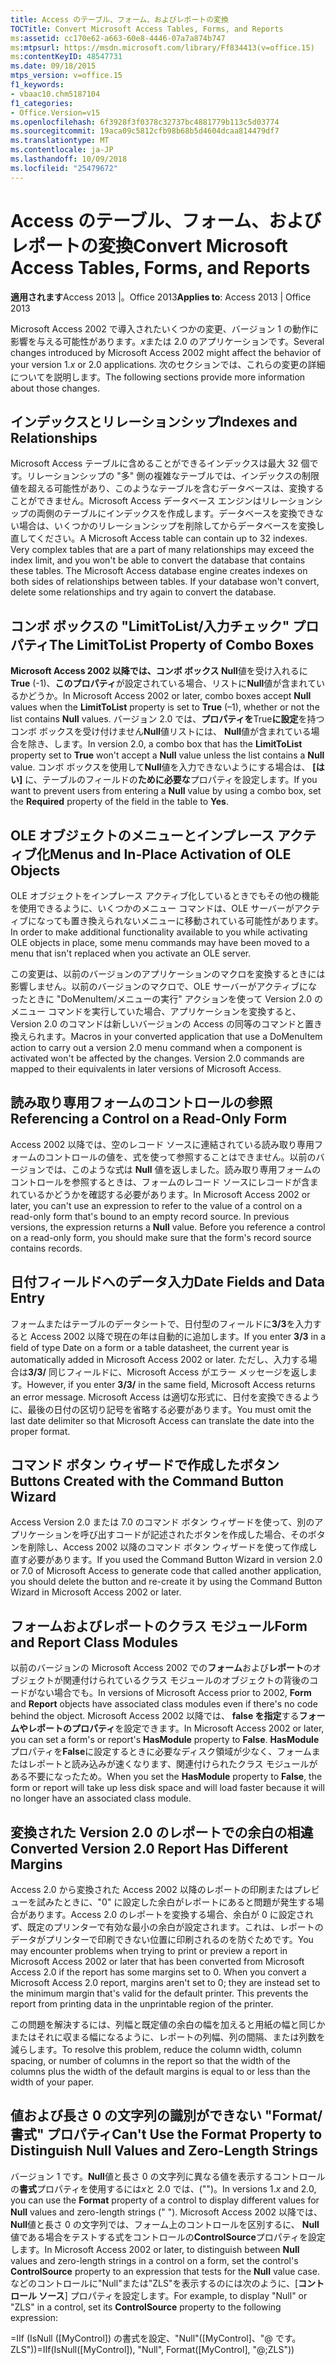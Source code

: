 ```yaml
---
title: Access のテーブル、フォーム、およびレポートの変換
TOCTitle: Convert Microsoft Access Tables, Forms, and Reports
ms:assetid: cc170e62-a663-60e8-4446-07a7a874b747
ms:mtpsurl: https://msdn.microsoft.com/library/Ff834413(v=office.15)
ms:contentKeyID: 48547731
ms.date: 09/18/2015
mtps_version: v=office.15
f1_keywords:
- vbaac10.chm5187104
f1_categories:
- Office.Version=v15
ms.openlocfilehash: 6f3928f3f0378c32737bc4881779b113c5d03774
ms.sourcegitcommit: 19aca09c5812cfb98b68b5d4604dcaa814479df7
ms.translationtype: MT
ms.contentlocale: ja-JP
ms.lasthandoff: 10/09/2018
ms.locfileid: "25479672"
---
```

# <a name="convert-microsoft-access-tables-forms-and-reports"></a><span data-ttu-id="fa95c-102">Access のテーブル、フォーム、およびレポートの変換</span><span class="sxs-lookup"><span data-stu-id="fa95c-102">Convert Microsoft Access Tables, Forms, and Reports</span></span>

<span data-ttu-id="fa95c-103">**適用されます**Access 2013 |。Office 2013</span><span class="sxs-lookup"><span data-stu-id="fa95c-103">**Applies to**: Access 2013 | Office 2013</span></span>

<span data-ttu-id="fa95c-104">Microsoft Access 2002 で導入されたいくつかの変更、バージョン 1 の動作に影響を与える可能性があります。*x*または 2.0 のアプリケーションです。</span><span class="sxs-lookup"><span data-stu-id="fa95c-104">Several changes introduced by Microsoft Access 2002 might affect the behavior of your version 1.*x* or 2.0 applications.</span></span> <span data-ttu-id="fa95c-105">次のセクションでは、これらの変更の詳細についてを説明します。</span><span class="sxs-lookup"><span data-stu-id="fa95c-105">The following sections provide more information about those changes.</span></span>

## <a name="indexes-and-relationships"></a><span data-ttu-id="fa95c-106">インデックスとリレーションシップ</span><span class="sxs-lookup"><span data-stu-id="fa95c-106">Indexes and Relationships</span></span>

<span data-ttu-id="fa95c-p102">Microsoft Access テーブルに含めることができるインデックスは最大 32 個です。リレーションシップの "多" 側の複雑なテーブルでは、インデックスの制限値を超える可能性があり、このようなテーブルを含むデータベースは、変換することができません。Microsoft Access データベース エンジンはリレーションシップの両側のテーブルにインデックスを作成します。データベースを変換できない場合は、いくつかのリレーションシップを削除してからデータベースを変換し直してください。</span><span class="sxs-lookup"><span data-stu-id="fa95c-p102">A Microsoft Access table can contain up to 32 indexes. Very complex tables that are a part of many relationships may exceed the index limit, and you won't be able to convert the database that contains these tables. The Microsoft Access database engine creates indexes on both sides of relationships between tables. If your database won't convert, delete some relationships and try again to convert the database.</span></span>

## <a name="the-limittolist-property-of-combo-boxes"></a><span data-ttu-id="fa95c-111">コンボ ボックスの "LimitToList/入力チェック" プロパティ</span><span class="sxs-lookup"><span data-stu-id="fa95c-111">The LimitToList Property of Combo Boxes</span></span>

<span data-ttu-id="fa95c-112">**Microsoft Access 2002 以降では、コンボ ボックス Null**値を受け入れるに**True** (-1)、**このプロパティ**が設定されている場合、リストに**Null**値が含まれているかどうか。</span><span class="sxs-lookup"><span data-stu-id="fa95c-112">In Microsoft Access 2002 or later, combo boxes accept **Null** values when the **LimitToList** property is set to **True** (–1), whether or not the list contains **Null** values.</span></span> <span data-ttu-id="fa95c-113">バージョン 2.0 では、**プロパティを**True**に設定**を持つコンボ ボックスを受け付けません**Null**値リストには、 **Null**値が含まれている場合を除き、します。</span><span class="sxs-lookup"><span data-stu-id="fa95c-113">In version 2.0, a combo box that has the **LimitToList** property set to **True** won't accept a **Null** value unless the list contains a **Null** value.</span></span> <span data-ttu-id="fa95c-114">コンボ ボックスを使用して**Null**値を入力できないようにする場合は、 **[はい]** に、テーブルのフィールドの**ために必要な**プロパティを設定します。</span><span class="sxs-lookup"><span data-stu-id="fa95c-114">If you want to prevent users from entering a **Null** value by using a combo box, set the **Required** property of the field in the table to **Yes**.</span></span>

## <a name="menus-and-in-place-activation-of-ole-objects"></a><span data-ttu-id="fa95c-115">OLE オブジェクトのメニューとインプレース アクティブ化</span><span class="sxs-lookup"><span data-stu-id="fa95c-115">Menus and In-Place Activation of OLE Objects</span></span>

<span data-ttu-id="fa95c-116">OLE オブジェクトをインプレース アクティブ化しているときでもその他の機能を使用できるように、いくつかのメニュー コマンドは、OLE サーバーがアクティブになっても置き換えられないメニューに移動されている可能性があります。</span><span class="sxs-lookup"><span data-stu-id="fa95c-116">In order to make additional functionality available to you while activating OLE objects in place, some menu commands may have been moved to a menu that isn't replaced when you activate an OLE server.</span></span>

<span data-ttu-id="fa95c-p104">この変更は、以前のバージョンのアプリケーションのマクロを変換するときには影響しません。以前のバージョンのマクロで、OLE サーバーがアクティブになったときに "DoMenuItem/メニューの実行" アクションを使って Version 2.0 のメニュー コマンドを実行していた場合、アプリケーションを変換すると、Version 2.0 のコマンドは新しいバージョンの Access の同等のコマンドと置き換えられます。</span><span class="sxs-lookup"><span data-stu-id="fa95c-p104">Macros in your converted application that use a DoMenuItem action to carry out a version 2.0 menu command when a component is activated won't be affected by the changes. Version 2.0 commands are mapped to their equivalents in later versions of Microsoft Access.</span></span>

## <a name="referencing-a-control-on-a-read-only-form"></a><span data-ttu-id="fa95c-119">読み取り専用フォームのコントロールの参照</span><span class="sxs-lookup"><span data-stu-id="fa95c-119">Referencing a Control on a Read-Only Form</span></span>

<span data-ttu-id="fa95c-p105">Access 2002 以降では、空のレコード ソースに連結されている読み取り専用フォームのコントロールの値を、式を使って参照することはできません。以前のバージョンでは、このような式は **Null** 値を返しました。読み取り専用フォームのコントロールを参照するときは、フォームのレコード ソースにレコードが含まれているかどうかを確認する必要があります。</span><span class="sxs-lookup"><span data-stu-id="fa95c-p105">In Microsoft Access 2002 or later, you can't use an expression to refer to the value of a control on a read-only form that's bound to an empty record source. In previous versions, the expression returns a **Null** value. Before you reference a control on a read-only form, you should make sure that the form's record source contains records.</span></span>

## <a name="date-fields-and-data-entry"></a><span data-ttu-id="fa95c-123">日付フィールドへのデータ入力</span><span class="sxs-lookup"><span data-stu-id="fa95c-123">Date Fields and Data Entry</span></span>

<span data-ttu-id="fa95c-124">フォームまたはテーブルのデータシートで、日付型のフィールドに**3/3**を入力すると Access 2002 以降で現在の年は自動的に追加します。</span><span class="sxs-lookup"><span data-stu-id="fa95c-124">If you enter **3/3** in a field of type Date on a form or a table datasheet, the current year is automatically added in Microsoft Access 2002 or later.</span></span> <span data-ttu-id="fa95c-125">ただし、入力する場合は**3/3/** 同じフィールドに、Microsoft Access がエラー メッセージを返します。</span><span class="sxs-lookup"><span data-stu-id="fa95c-125">However, if you enter **3/3/** in the same field, Microsoft Access returns an error message.</span></span> <span data-ttu-id="fa95c-126">Microsoft Access は適切な形式に、日付を変換できるように、最後の日付の区切り記号を省略する必要があります。</span><span class="sxs-lookup"><span data-stu-id="fa95c-126">You must omit the last date delimiter so that Microsoft Access can translate the date into the proper format.</span></span>

## <a name="buttons-created-with-the-command-button-wizard"></a><span data-ttu-id="fa95c-127">コマンド ボタン ウィザードで作成したボタン</span><span class="sxs-lookup"><span data-stu-id="fa95c-127">Buttons Created with the Command Button Wizard</span></span>

<span data-ttu-id="fa95c-128">Access Version 2.0 または 7.0 のコマンド ボタン ウィザードを使って、別のアプリケーションを呼び出すコードが記述されたボタンを作成した場合、そのボタンを削除し、Access 2002 以降のコマンド ボタン ウィザードを使って作成し直す必要があります。</span><span class="sxs-lookup"><span data-stu-id="fa95c-128">If you used the Command Button Wizard in version 2.0 or 7.0 of Microsoft Access to generate code that called another application, you should delete the button and re-create it by using the Command Button Wizard in Microsoft Access 2002 or later.</span></span>

## <a name="form-and-report-class-modules"></a><span data-ttu-id="fa95c-129">フォームおよびレポートのクラス モジュール</span><span class="sxs-lookup"><span data-stu-id="fa95c-129">Form and Report Class Modules</span></span>

<span data-ttu-id="fa95c-130">以前のバージョンの Microsoft Access 2002 での**フォーム**および**レポート**のオブジェクトが関連付けられているクラス モジュールのオブジェクトの背後のコードがない場合でも。</span><span class="sxs-lookup"><span data-stu-id="fa95c-130">In versions of Microsoft Access prior to 2002, **Form** and **Report** objects have associated class modules even if there's no code behind the object.</span></span> <span data-ttu-id="fa95c-131">Microsoft Access 2002 以降では、 **false を指定**する**フォームやレポートのプロパティ**を設定できます。</span><span class="sxs-lookup"><span data-stu-id="fa95c-131">In Microsoft Access 2002 or later, you can set a form's or report's **HasModule** property to **False**.</span></span> <span data-ttu-id="fa95c-132">**HasModule**プロパティを**False**に設定するときに必要なディスク領域が少なく、フォームまたはレポートと読み込みが速くなります、関連付けられたクラス モジュールがある不要になったため。</span><span class="sxs-lookup"><span data-stu-id="fa95c-132">When you set the **HasModule** property to **False**, the form or report will take up less disk space and will load faster because it will no longer have an associated class module.</span></span>

## <a name="converted-version-20-report-has-different-margins"></a><span data-ttu-id="fa95c-133">変換された Version 2.0 のレポートでの余白の相違</span><span class="sxs-lookup"><span data-stu-id="fa95c-133">Converted Version 2.0 Report Has Different Margins</span></span>

<span data-ttu-id="fa95c-p108">Access 2.0 から変換された Access 2002 以降のレポートの印刷またはプレビューを試みたときに、"0" に設定した余白がレポートにあると問題が発生する場合があります。Access 2.0 のレポートを変換する場合、余白が 0 に設定されず、既定のプリンターで有効な最小の余白が設定されます。これは、レポートのデータがプリンターで印刷できない位置に印刷されるのを防ぐためです。</span><span class="sxs-lookup"><span data-stu-id="fa95c-p108">You may encounter problems when trying to print or preview a report in Microsoft Access 2002 or later that has been converted from Microsoft Access 2.0 if the report has some margins set to 0. When you convert a Microsoft Access 2.0 report, margins aren't set to 0; they are instead set to the minimum margin that's valid for the default printer. This prevents the report from printing data in the unprintable region of the printer.</span></span>

<span data-ttu-id="fa95c-137">この問題を解決するには、列幅と既定値の余白の幅を加えると用紙の幅と同じかまたはそれに収まる幅になるように、レポートの列幅、列の間隔、または列数を減らします。</span><span class="sxs-lookup"><span data-stu-id="fa95c-137">To resolve this problem, reduce the column width, column spacing, or number of columns in the report so that the width of the columns plus the width of the default margins is equal to or less than the width of your paper.</span></span>

## <a name="cant-use-the-format-property-to-distinguish-null-values-and-zero-length-strings"></a><span data-ttu-id="fa95c-138">値および長さ 0 の文字列の識別ができない "Format/書式" プロパティ</span><span class="sxs-lookup"><span data-stu-id="fa95c-138">Can't Use the Format Property to Distinguish Null Values and Zero-Length Strings</span></span>

<span data-ttu-id="fa95c-139">バージョン 1 です。**Null**値と長さ 0 の文字列に異なる値を表示するコントロールの**書式**プロパティを使用するには*x*と 2.0 では、("")。</span><span class="sxs-lookup"><span data-stu-id="fa95c-139">In versions 1.*x* and 2.0, you can use the **Format** property of a control to display different values for **Null** values and zero-length strings (" ").</span></span> <span data-ttu-id="fa95c-140">Microsoft Access 2002 以降では、 **Null**値と長さ 0 の文字列では、フォーム上のコントロールを区別するに、 **Null**値である場合をテストする式をコントロールの**ControlSource**プロパティを設定します。</span><span class="sxs-lookup"><span data-stu-id="fa95c-140">In Microsoft Access 2002 or later, to distinguish between **Null** values and zero-length strings in a control on a form, set the control's **ControlSource** property to an expression that tests for the **Null** value case.</span></span> <span data-ttu-id="fa95c-141">などのコントロールに"Null"または"ZLS"を表示するのには次のように、[**コントロール ソース**] プロパティを設定します。</span><span class="sxs-lookup"><span data-stu-id="fa95c-141">For example, to display "Null" or "ZLS" in a control, set its **ControlSource** property to the following expression:</span></span>

<span data-ttu-id="fa95c-142">\=IIf (IsNull (\[MyControl\]) の書式を設定、"Null"(\[MyControl\]、"@ です。ZLS"))</span><span class="sxs-lookup"><span data-stu-id="fa95c-142">\=IIf(IsNull(\[MyControl\]), "Null", Format(\[MyControl\], "@;ZLS"))</span></span>

